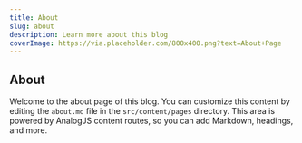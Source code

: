 ```yaml
---
title: About
slug: about
description: Learn more about this blog
coverImage: https://via.placeholder.com/800x400.png?text=About+Page
---
```


## About

Welcome to the about page of this blog. You can customize this content by editing the `about.md` file in the `src/content/pages` directory. This area is powered by AnalogJS content routes, so you can add Markdown, headings, and more.
